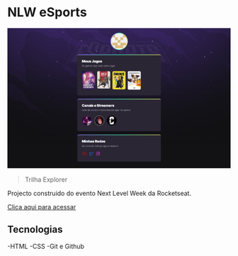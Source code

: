 # NLW eSports

![preview](./.github/preview.png)

>Trilha Explorer

Projecto construido do evento Next Level Week da Rocketseat.

[Clica aqui para acessar](https://denycoutinho.github.io/nlweSportExplorer/)

## Tecnologias

-HTML
-CSS
-Git e Github
